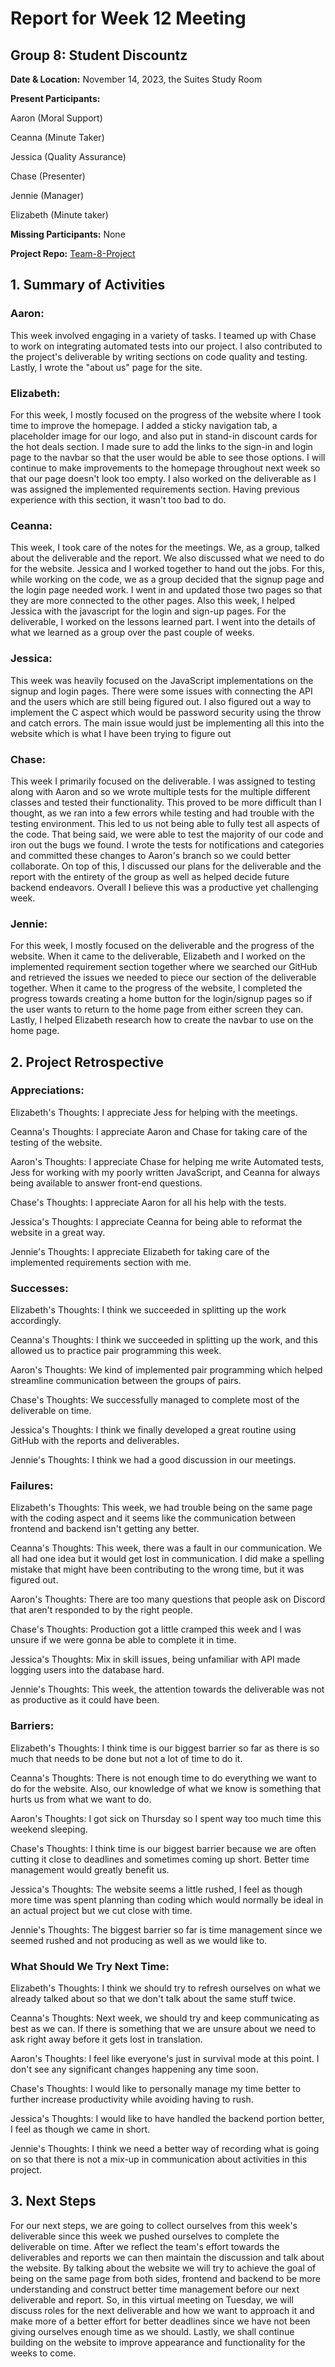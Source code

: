 # Report for Week 12 Meeting

## Group 8: Student Discountz

**Date & Location:** November 14, 2023, the Suites Study Room

**Present Participants:**

Aaron (Moral Support)

Ceanna (Minute Taker) 

Jessica (Quality Assurance)

Chase (Presenter)

Jennie (Manager)

Elizabeth (Minute taker)

**Missing Participants:** None 

**Project Repo:** [Team-8-Project](https://github.com/aaronr7734/team-8-project "Our Repository")

## 1. Summary of Activities

### **Aaron**:

This week involved engaging in a variety of tasks. I teamed up with Chase to work on integrating automated tests into our project.  I also contributed to the project's deliverable by writing sections on code quality and testing. Lastly, I wrote the "about us" page for the site.

### **Elizabeth**: 
For this week, I mostly focused on the progress of the website where I took time to improve the homepage. I added a sticky navigation tab, a placeholder image for our logo, and also put in stand-in discount cards for the hot deals section. I made sure to add the links to the sign-in and login page to the navbar so that the user would be able to see those options. I will continue to make improvements to the homepage throughout next week so that our page doesn't look too empty. I also worked on the deliverable as I was assigned the implemented requirements section. Having previous experience with this section, it wasn't too bad to do. 

### **Ceanna**:
This week, I took care of the notes for the meetings. We, as a group, talked about the deliverable and the report. We also discussed what we need to do for the website. Jessica and I worked together to hand out the jobs. For this, while working on the code, we as a group decided that the signup page and the login page needed work. I went in and updated those two pages so that they are more connected to the other pages. Also this week, I helped Jessica with the javascript for the login and sign-up pages. For the deliverable, I worked on the lessons learned part. I went into the details of what we learned as a group over the past couple of weeks.

### **Jessica**: 
This week was heavily focused on the JavaScript implementations on the signup and login pages. There were some issues with connecting the API and the users which are still being figured out. I also figured out a way to implement the C aspect which would be password security using the throw and catch errors. The main issue would just be implementing all this into the website which is what I have been trying to figure out

### **Chase**:
This week I primarily focused on the deliverable. I was assigned to testing along with Aaron and so we wrote multiple tests for the multiple different classes and tested their functionality. This proved to be more difficult than I thought, as we ran into a few errors while testing and had trouble with the testing environment. This led to us not being able to fully test all aspects of the code. That being said, we were able to test the majority of our code and iron out the bugs we found. I wrote the tests for notifications and categories and committed these changes to Aaron's branch so we could better collaborate. On top of this, I discussed our plans for the deliverable and the report with the entirety of the group as well as helped decide future backend endeavors. Overall I believe this was a productive yet challenging week.

### **Jennie**: 
For this week, I mostly focused on the deliverable and the progress of the website. When it came to the deliverable, Elizabeth and I worked on the implemented requirement section together where we searched our GitHub and retrieved the issues we needed to piece our section of the deliverable together. When it came to the progress of the website, I completed the progress towards creating a home button for the login/signup pages so if the user wants to return to the home page from either screen they can. Lastly, I helped Elizabeth research how to create the navbar to use on the home page.

## 2. Project Retrospective
### **Appreciations**: 

   Elizabeth's Thoughts: I appreciate Jess for helping with the meetings.
   
   
   Ceanna's Thoughts:  I appreciate Aaron and Chase for taking care of the testing of the website. 
   

   Aaron's Thoughts: I appreciate Chase for helping me write Automated tests, Jess for working with my poorly written JavaScript, and Ceanna for always being available to answer front-end questions.
   

   Chase's Thoughts: I appreciate Aaron for all his help with the tests.
   
   
   Jessica's Thoughts: I appreciate Ceanna for being able to reformat the website in a great way.
   
   
   Jennie's Thoughts: I appreciate Elizabeth for taking care of the implemented requirements section with me.
   
### **Successes**: 

   Elizabeth's Thoughts: I think we succeeded in splitting up the work accordingly.
   
   
   Ceanna's Thoughts:  I think we succeeded in splitting up the work, and this allowed us to practice pair programming this week. 
   

   Aaron's Thoughts: We kind of implemented pair programming which helped streamline communication between the groups of pairs.    

   Chase's Thoughts: We successfully managed to complete most of the deliverable on time.
   
   
   Jessica's Thoughts: I think we finally developed a great routine using GitHub with the reports and deliverables.
   
   
   Jennie's Thoughts: I think we had a good discussion in our meetings.
   
### **Failures**: 

   Elizabeth's Thoughts: This week, we had trouble being on the same page with the coding aspect and it seems like the communication between frontend and backend isn't getting any better.
   
   
   Ceanna's Thoughts:  This week, there was a fault in our communication. We all had one idea but it would get lost in communication. I did make a spelling mistake that might have been contributing to the wrong time, but it was figured out.
   

   Aaron's Thoughts: There are too many questions that people ask on Discord that aren't responded to by the right people.
   

   Chase's Thoughts: Production got a little cramped this week and I was unsure if we were gonna be able to complete it in time.
   
   
   Jessica's Thoughts: Mix in skill issues, being unfamiliar with API made logging users into the database hard.
   
   
   Jennie's Thoughts: This week, the attention towards the deliverable was not as productive as it could have been.
   
### **Barriers**: 
  
  Elizabeth's Thoughts: I think time is our biggest barrier so far as there is so much that needs to be done but not a lot of time to do it.
   
   
   Ceanna's Thoughts: There is not enough time to do everything we want to do for the website. Also, our knowledge of what we know is something that hurts us from what we want to do. 
   

   Aaron's Thoughts: I got sick on Thursday so I spent way too much time this weekend sleeping.
   

   Chase's Thoughts: I think time is our biggest barrier because we are often cutting it close to deadlines and sometimes coming up short. Better time management would greatly benefit us.
   
   
   Jessica's Thoughts: The website seems a little rushed, I feel as though more time was spent planning than coding which would normally be ideal in an actual project but we cut close with time.
   
   
   Jennie's Thoughts: The biggest barrier so far is time management since we seemed rushed and not producing as well as we would like to.
   
### **What Should We Try Next Time**: 
  
   Elizabeth's Thoughts: I think we should try to refresh ourselves on what we already talked about so that we don't talk about the same stuff twice.
   
   
   Ceanna's Thoughts: Next week, we should try and keep communicating as best as we can. If there is something that we are unsure about we need to ask right away before it gets lost in translation. 
   

   Aaron's Thoughts: I feel like everyone's just in survival mode at this point. I don't see any significant changes happening any time soon.
   

   Chase's Thoughts: I would like to personally manage my time better to further increase productivity while avoiding having to rush.
   
   
   Jessica's Thoughts: I would like to have handled the backend portion better, I feel as though we came in short.
   
   
   Jennie's Thoughts: I think we need a better way of recording what is going on so that there is not a mix-up in communication about activities in this project.
   
## 3. Next Steps
For our next steps, we are going to collect ourselves from this week's deliverable since this week we pushed ourselves to complete the deliverable on time. After we reflect the team's effort towards the deliverables and reports we can then maintain the discussion and talk about the website. By talking about the website we will try to achieve the goal of being on the same page from both sides, frontend and backend to be more understanding and construct better time management before our next deliverable and report. So, in this virtual meeting on Tuesday, we will discuss roles for the next deliverable and how we want to approach it and make more of a better effort for better deadlines since we have not been giving ourselves enough time as we should. Lastly, we shall continue building on the website to improve appearance and functionality for the weeks to come.
